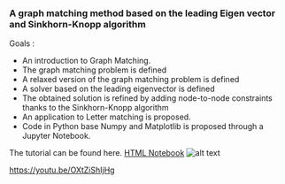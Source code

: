 ### A graph matching method based on the leading Eigen vector and Sinkhorn-Knopp algorithm

Goals :

*   An introduction to Graph Matching.
*   The graph matching problem is defined
*   A relaxed version of the graph matching problem is defined
*   A solver based on the leading eigenvector is defined
*   The obtained solution is refined by adding node-to-node constraints thanks to the Sinkhorn-Knopp algorithm
*   An application to Letter matching is proposed.
*   Code in Python base Numpy and Matplotlib is proposed through a Jupyter Notebook.

The tutorial can be found here. [HTML Notebook](http://romain.raveaux.free.fr/document/A+graph+matching+method+based+on+the+leading+Eigen+vector+and+Sinkhorn-Knopp+algorithm.html)
![alt text](http://romain.raveaux.free.fr/document/gmletter.PNG "GM")

https://youtu.be/OXtZiShIjHg
